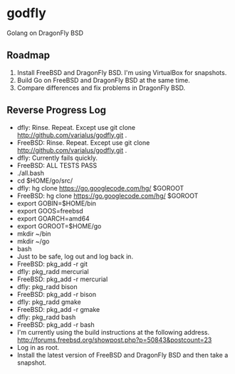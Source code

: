 godfly
======

Golang on DragonFly BSD

Roadmap
-------

1. Install FreeBSD and DragonFly BSD. I'm using VirtualBox for snapshots.
2. Build Go on FreeBSD and DragonFly BSD at the same time.
3. Compare differences and fix problems in DragonFly BSD.

Reverse Progress Log
------------

* dfly: Rinse. Repeat. Except use git clone http://github.com/varialus/godfly.git .
* FreeBSD: Rinse. Repeat. Except use git clone http://github.com/varialus/godfly.git .
* dfly: Currently fails quickly.
* FreeBSD: ALL TESTS PASS
* ./all.bash
* cd $HOME/go/src/
* dfly: hg clone https://go.googlecode.com/hg/ $GOROOT
* FreeBSD: hg clone https://go.googlecode.com/hg/ $GOROOT
* export GOBIN=$HOME/bin
* export GOOS=freebsd
* export GOARCH=amd64
* export GOROOT=$HOME/go
* mkdir ~/bin
* mkdir ~/go
* bash
* Just to be safe, log out and log back in.
* FreeBSD: pkg_add -r git
* dfly: pkg_radd mercurial
* FreeBSD: pkg_add -r mercurial
* dfly: pkg_radd bison
* FreeBSD: pkg_add -r bison
* dfly: pkg_radd gmake
* FreeBSD: pkg_add -r gmake
* dfly: pkg_radd bash
* FreeBSD: pkg_add -r bash
* I'm currently using the build instructions at the following address. http://forums.freebsd.org/showpost.php?p=50843&postcount=23
* Log in as root.
* Install the latest version of FreeBSD and DragonFly BSD and then take a snapshot.
